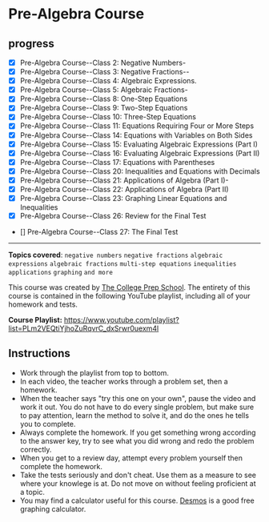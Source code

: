 # Pre-Algebra Course

## progress

- [x] Pre-Algebra Course--Class 2: Negative Numbers-
- [x] Pre-Algebra Course--Class 3: Negative Fractions--
- [x] Pre-Algebra Course--Class 4: Algebraic Expressions.
- [x] Pre-Algebra Course--Class 5: Algebraic Fractions-
- [x] Pre-Algebra Course--Class 8: One-Step Equations
- [x] Pre-Algebra Course--Class 9: Two-Step Equations
- [x] Pre-Algebra Course--Class 10: Three-Step Equations
- [x] Pre-Algebra Course--Class 11: Equations Requiring Four or More Steps
- [x] Pre-Algebra Course--Class 14: Equations with Variables on Both Sides
- [x] Pre-Algebra Course--Class 15: Evaluating Algebraic Expressions (Part I)
- [x] Pre-Algebra Course--Class 16: Evaluating Algebraic Expressions (Part II)
- [x] Pre-Algebra Course--Class 17: Equations with Parentheses
- [x] Pre-Algebra Course--Class 20: Inequalities and Equations with Decimals
- [x] Pre-Algebra Course--Class 21: Applications of Algebra (Part I)-
- [x] Pre-Algebra Course--Class 22: Applications of Algebra (Part II)
- [x] Pre-Algebra Course--Class 23: Graphing Linear Equations and Inequalities
- [x] Pre-Algebra Course--Class 26: Review for the Final Test
- [] Pre-Algebra Course--Class 27: The Final Test

---

**Topics covered**:
`negative numbers`
`negative fractions`
`algebraic expressions`
`algebraic fractions`
`multi-step equations`
`inequalities`
`applications`
`graphing`
`and more`

This course was created by [The College Prep School](https://www.youtube.com/@thecollegeprepschool4486). The entirety of this course is contained in the following YouTube playlist, including all of your homework and tests.

**Course Playlist:** <https://www.youtube.com/playlist?list=PLm2VEQtiYjhoZuRqvrC_dxSrwr0uexm4l>

## Instructions

- Work through the playlist from top to bottom.
- In each video, the teacher works through a problem set, then a homework.
- When the teacher says "try this one on your own", pause the video and work it out. You do not have to do every single problem, but make sure to pay attention, learn the method to solve it, and do the ones he tells you to complete.
- Always complete the homework. If you get something wrong according to the answer key, try to see what you did wrong and redo the problem correctly.
- When you get to a review day, attempt every problem yourself then complete the homework.
- Take the tests seriously and don't cheat. Use them as a measure to see where your knowlege is at. Do not move on without feeling proficient at a topic.
- You may find a calculator useful for this course. [Desmos](https://www.desmos.com/calculator) is a good free graphing calculator.

